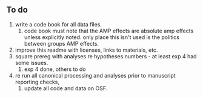 ## To do

1. write a code book for all data files.
   1. code book must note that the AMP effects are absolute amp effects unless explicitly noted. only place this isn't used is the politics between groups AMP effects.
2. improve this readme with licenses, links to materials, etc.
3. square prereg with analyses re hypotheses numbers - at least exp 4 had some issues.
   1. exp 4 done, others to do
4. re run all canonical processing and analyses prior to manuscript reporting checks, 
   1. update all code and data on OSF.
